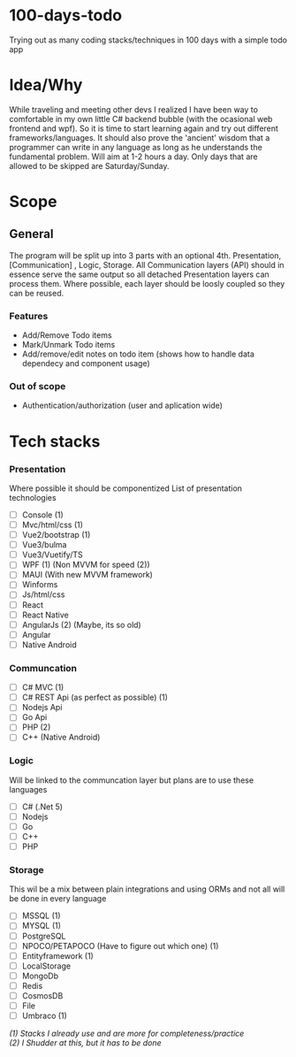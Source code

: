 # 100-days-todo
Trying out as many coding stacks/techniques in 100 days with a simple todo app

# Idea/Why
While traveling and meeting other devs I realized I have been way to comfortable in my own little C# backend bubble (with the ocasional web frontend and wpf). So it is time to start learning again and try out different frameworks/languages. It should also prove the 'ancient' wisdom that a programmer can write in any language as long as he understands the fundamental problem.
Will aim at 1-2 hours a day. Only days that are allowed to be skipped are Saturday/Sunday.

# Scope
## General
The program will be split up into 3 parts with an optional 4th. Presentation, [Communication] , Logic, Storage.
All Communication layers (API) should in essence serve the same output so all detached Presentation layers can process them.
Where possible, each layer should be loosly coupled so they can be reused.

### Features
- Add/Remove Todo items
- Mark/Unmark Todo items
- Add/remove/edit notes on todo item (shows how to handle data dependecy and component usage)

### Out of scope
- Authentication/authorization (user and aplication wide)

# Tech stacks
### Presentation
Where possible it should be componentized
List of presentation technologies
- [ ] Console (1)
- [ ] Mvc/html/css (1)
- [ ] Vue2/bootstrap (1)
- [ ] Vue3/bulma
- [ ] Vue3/Vuetify/TS
- [ ] WPF (1) (Non MVVM for speed (2))
- [ ] MAUI (With new MVVM framework)
- [ ] Winforms
- [ ] Js/html/css
- [ ] React
- [ ] React Native
- [ ] AngularJs (2) (Maybe, its so old)
- [ ] Angular
- [ ] Native Android

### Communcation
- [ ] C# MVC (1)
- [ ] C# REST Api (as perfect as possible) (1)
- [ ] Nodejs Api
- [ ] Go Api
- [ ] PHP (2)
- [ ] C++ (Native Android)

### Logic
Will be linked to the communcation layer but plans are to use these languages
- [ ] C# (.Net 5)
- [ ] Nodejs
- [ ] Go
- [ ] C++
- [ ] PHP

### Storage
This wil be a mix between plain integrations and using ORMs and not all will be done in every language
- [ ] MSSQL (1)
- [ ] MYSQL (1)
- [ ] PostgreSQL
- [ ] NPOCO/PETAPOCO (Have to figure out which one) (1)
- [ ] Entityframework (1)
- [ ] LocalStorage
- [ ] MongoDb
- [ ] Redis
- [ ] CosmosDB
- [ ] File
- [ ] Umbraco (1)

_(1) Stacks I already use and are more for completeness/practice
</br>(2) I Shudder at this, but it has to be done_
